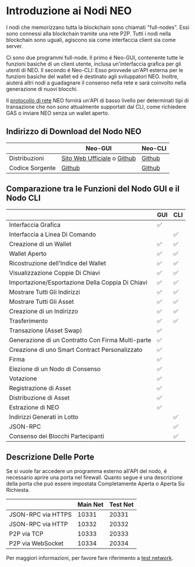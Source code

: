 # Introduzione ai Nodi NEO
I nodi che memorizzano tutta la blockchain sono chiamati "full-nodes". Essi sono connessi alla blockchain tramite una rete P2P. Tutti i nodi nella blockchain sono uguali, agiscono sia come interfaccia client sia come server.

Ci sono due programmi full-node. Il primo é Neo-GUI, contenente tutte le funzioni basiche di un client utente, inclusa un'interfaccia grafica per gli utenti di NEO. Il secondo é Neo-CLI: Esso provvede un'API esterna per le funzioni basiche del wallet ed é destinato agli sviluppatori NEO. Inoltre, aiuterá altri nodi a guadagnare il consenso nella rete e sará coinvolto nella generazione di nuovi blocchi.

Il [protocollo di rete](protocollo-di-rete.md) NEO fornirá un'API di basso livello per determinati tipi di transazione che non sono attualmente supportati dal CLI, come richiedere GAS o inviare NEO senza un wallet aperto. 

## Indirizzo di Download del Nodo NEO

|      | Neo-GUI                        | Neo-CLI                        |
| ---- | ---------------------------------------- | ---------------------------------------- |
| Distribuzioni | [Sito Web Ufficiale](https://www.neo.org/download) o [Github](https://github.com/neo-project/neo-gui/releases) | [Github](https://github.com/neo-project/neo-cli/releases) |
| Codice Sorgente | [Github](https://github.com/neo-project/neo-gui) | [Github](https://github.com/neo-project/neo-cli) |

## Comparazione tra le Funzioni del Nodo GUI e il Nodo CLI

|           | GUI  | CLI  |
| --------- | ---- | ---- |
| Interfaccia Grafica | ✅    |      |
| Interfaccia a Linea Di Comando |      | ✅    |
| Creazione di un Wallet | ✅    | ✅    |
| Wallet Aperto | ✅    | ✅  |
| Ricostruzione dell'Indice del Wallet | ✅    | ✅    |
| Visualizzazione Coppie Di Chiavi | ✅    | ✅    |
| Importazione/Esportazione Della Coppia Di Chiavi| ✅    | ✅    |
| Mostrare Tutti Gli Indirizzi | ✅    | ✅    |
| Mostrare Tutti Gli Asset | ✅    | ✅    |
| Creazione di un Indirizzo | ✅    | ✅    |
| Trasferimento | ✅    | ✅    |
| Transazione (Asset Swap)  | ✅    |      |
| Generazione di un Contratto Con Firma Multi-parte | ✅    |      |
| Creazione di uno Smart Contract Personalizzato | ✅    |      |
| Firma | ✅    |      |
| Elezione di un Nodo di Consenso | ✅    |      |
| Votazione | ✅    |      |
| Registrazione di Asset | ✅    |      |
| Distribuzione di Asset | ✅    |      |
| Estrazione di NEO | ✅    |      |
| Indirizzi Generati in Lotto   |      | ✅    |
| JSON-RPC |      | ✅    |
| Consenso dei Blocchi Partecipanti |      | ✅    |

## Descrizione Delle Porte

Se si vuole far accedere un programma esterno all'API del nodo, é necessario aprire una porta nel firewall. Quanto segue é una descrizione della porta che puó essere impostata Completamente Aperta o Aperta Su Richiesta.

|                    | Main Net | Test Net |
| ------------------ | ------------ | ------------- |
| JSON-RPC via HTTPS | 10331        | 20331         |
| JSON-RPC via HTTP  | 10332        | 20332         |
| P2P via TCP        | 10333        | 20333         |
| P2P via WebSocket  | 10334        | 20334         |

Per maggiori informazioni, per favore fare riferimento a [test network](testnet.md).
